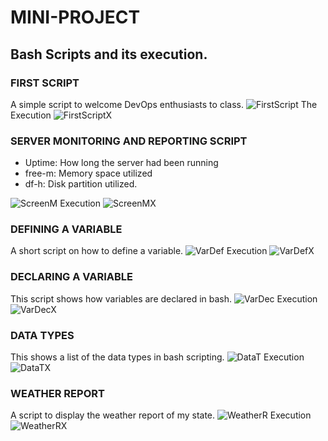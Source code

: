 # MINI-PROJECT

## Bash Scripts and its execution.

### FIRST SCRIPT

A simple script to welcome DevOps enthusiasts to class.
![FirstScript](Images/FirstScript.png)
The Execution
![FirstScriptX](Images/FirstScriptX.png)

### SERVER MONITORING AND REPORTING SCRIPT

- Uptime: How long the server had been running
- free-m: Memory space utilized
- df-h: Disk partition utilized.

![ScreenM](Images/ScreenM.png)
Execution
![ScreenMX](Images/ScreenMX.png)

### DEFINING A VARIABLE

A short script on how to define a variable.
![VarDef](Images/VarDef.png)
Execution
![VarDefX](Images/VarDefX.png)

### DECLARING A VARIABLE

This script shows how variables are declared in bash.
![VarDec](Images/VarDec.png)
Execution
![VarDecX](Images/VarDecX.png)

### DATA TYPES

This shows a list of the data types in bash scripting.
![DataT](Images/DataT.png)
Execution
![DataTX](Images/DataTX.png)

### WEATHER REPORT

A script to display the weather report of my state.
![WeatherR](Images/WeatherR.png)
Execution
![WeatherRX](Images/WeatherRX.png)
